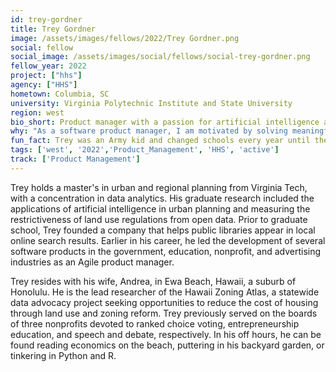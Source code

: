```yaml
---
id: trey-gordner
title: Trey Gordner
image: /assets/images/fellows/2022/Trey Gordner.png
social: fellow
social_image: /assets/images/social/fellows/social-trey-gordner.png
fellow_year: 2022
project: ["hhs"]
agency: ["HHS"]
hometown: Columbia, SC
university: Virginia Polytechnic Institute and State University
region: west
bio_short: Product manager with a passion for artificial intelligence and urban planning
why: "As a software product manager, I am motivated by solving meaningful problems for many people. In the public sector I can streamline access to vital services for millions."
fun_fact: Trey was an Army kid and changed schools every year until the 8th grade.
tags: ['west', '2022','Product_Management', 'HHS', 'active']
track: ['Product Management']
---
```


Trey holds a master's in urban and regional planning from Virginia Tech, with a concentration in data analytics. His graduate research included the applications of artificial intelligence in urban planning and measuring the restrictiveness of land use regulations from open data. Prior to graduate school, Trey founded a company that helps public libraries appear in local online search results. Earlier in his career, he led the development of several software products in the government, education, nonprofit, and advertising industries as an Agile product manager. 

Trey resides with his wife, Andrea, in Ewa Beach, Hawaii, a suburb of Honolulu. He is the lead researcher of the Hawaii Zoning Atlas, a statewide data advocacy project seeking opportunities to reduce the cost of housing through land use and zoning reform. Trey previously served on the boards of three nonprofits devoted to ranked choice voting, entrepreneurship education, and speech and debate, respectively. In his off hours, he can be found reading economics on the beach, puttering in his backyard garden, or tinkering in Python and R.
